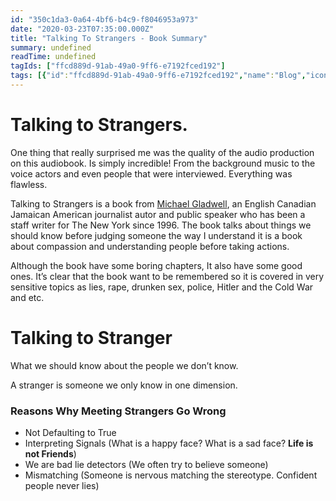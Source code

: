 ```yaml
---
id: "350c1da3-0a64-4bf6-b4c9-f8046953a973"
date: "2020-03-23T07:35:00.000Z"
title: "Talking To Strangers - Book Summary"
summary: undefined
readTime: undefined
tagIds: ["ffcd889d-91ab-49a0-9ff6-e7192fced192"]
tags: [{"id":"ffcd889d-91ab-49a0-9ff6-e7192fced192","name":"Blog","icon":"🌐"}]
--- 
```

 
# Talking to Strangers.


One thing that really surprised me was the quality of the audio production on this audiobook. Is simply incredible! From the background music to the voice actors and even people that were interviewed. Everything was flawless.


Talking to Strangers is a book from [Michael Gladwell](https://www.notion.so/fdd309c3ef7040d38fa475b62e7733f6), an English Canadian Jamaican American journalist autor and public speaker who has been a staff writer for The New York since 1996. The book talks about things we should know before judging someone the way I understand it is a book about compassion and understanding people before taking actions.


Although the book have some boring chapters, It also have some good ones. It’s clear that the book want to be remembered so it is covered in very sensitive topics as lies, rape, drunken sex, police, Hitler and the Cold War and etc.


# Talking to Stranger


What we should know about the people we don’t know.


A stranger is someone we only know in one dimension.


### Reasons Why Meeting Strangers Go Wrong

- Not Defaulting to True
- Interpreting Signals (What is a happy face? What is a sad face? **Life is not Friends**)
- We are bad lie detectors (We often try to believe someone)
- Mismatching (Someone is nervous matching the stereotype. Confident people never lies)
